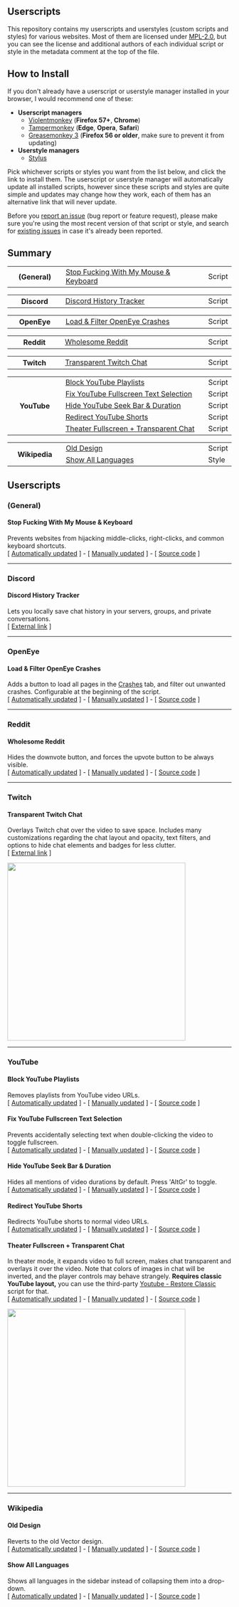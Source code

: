 ## Userscripts
This repository contains my userscripts and userstyles (custom scripts and styles) for various websites. Most of them are licensed under [MPL-2.0](LICENSE.txt), but you can see the license and additional authors of each individual script or style in the metadata comment at the top of the file.

## How to Install
If you don't already have a userscript or userstyle manager installed in your browser, I would recommend one of these:

* **Userscript managers**
  * [Violentmonkey](https://violentmonkey.github.io/get-it/) (**Firefox 57+**, **Chrome**)
  * [Tampermonkey](https://tampermonkey.net/) (**Edge**, **Opera**, **Safari**)
  * [Greasemonkey 3](https://addons.mozilla.org/en-US/firefox/addon/greasemonkey/versions/?page=1#version-3.17) (**Firefox 56 or older**, make sure to prevent it from updating)
* **Userstyle managers**
  * [Stylus](https://github.com/openstyles/stylus)

Pick whichever scripts or styles you want from the list below, and click the link to install them. The userscript or userstyle manager will automatically update all installed scripts, however since these scripts and styles are quite simple and updates may change how they work, each of them has an alternative link that will never update.

Before you [report an issue](https://github.com/chylex/Userscripts/issues/new) (bug report or feature request), please make sure you're using the most recent version of that script or style, and search for [existing issues](https://github.com/chylex/Userscripts/issues) in case it's already been reported.

## Summary

<table>
    <tbody>
        <tr>
            <th width="110px" rowspan="1">(General)</th>
            <td width="325px"><a href="#stop-fucking-with-my-mouse--keyboard">Stop Fucking With My Mouse & Keyboard</a></td>
            <td>Script</td>
        </tr>
    </tbody>
</table>
<table>
    <tbody>
        <tr>
            <th width="110px" rowspan="1">Discord</th>
            <td width="325px"><a href="#discord-history-tracker">Discord History Tracker</a></td>
            <td>Script</td>
        </tr>
    </tbody>
</table>
<table>
    <tbody>
        <tr>
            <th width="110px" rowspan="1">OpenEye</th>
            <td width="325px"><a href="#load--filter-openeye-crashes">Load & Filter OpenEye Crashes</a></td>
            <td>Script</td>
        </tr>
    </tbody>
</table>
<table>
    <tbody>
        <tr>
            <th width="110px" rowspan="1">Reddit</th>
            <td width="325px"><a href="#wholesome-reddit">Wholesome Reddit</a></td>
            <td>Script</td>
        </tr>
    </tbody>
</table>
<table>
    <tbody>
        <tr>
            <th width="110px" rowspan="1">Twitch</th>
            <td width="325px"><a href="#transparent-twitch-chat">Transparent Twitch Chat</a></td>
            <td>Script</td>
        </tr>
    </tbody>
</table>
<table>
    <tbody>
        <tr>
            <th width="110px" rowspan="5">YouTube</th>
            <td width="325px"><a href="#block-youtube-playlists">Block YouTube Playlists</a></td>
            <td>Script</td>
        </tr>
        <tr>
            <td><a href="#fix-youtube-fullscreen-text-selection">Fix YouTube Fullscreen Text Selection</a></td>
            <td>Script</td>
        </tr>
        <tr>
            <td><a href="#hide-youtube-seek-bar--duration">Hide YouTube Seek Bar & Duration</a></td>
            <td>Script</td>
        </tr>
        <tr>
            <td><a href="#redirect-youtube-shorts">Redirect YouTube Shorts</a></td>
            <td>Script</td>
        </tr>
        <tr>
            <td><a href="#theater-fullscreen--transparent-chat">Theater Fullscreen + Transparent Chat</a></td>
            <td>Script</td>
        </tr>
    </tbody>
</table>
<table>
    <tbody>
        <tr>
            <th width="110px" rowspan="2">Wikipedia</th>
            <td width="325px"><a href="#old-design">Old Design</a></td>
            <td>Script</td>
        </tr>
        <tr>
            <td width="325px"><a href="#show-all-languages">Show All Languages</a></td>
            <td>Style</td>
        </tr>
    </tbody>
</table>

## Userscripts

### (General)

#### Stop Fucking With My Mouse & Keyboard
Prevents websites from hijacking middle-clicks, right-clicks, and common keyboard shortcuts.  
\[ [Automatically updated](https://github.com/chylex/Userscripts/raw/master/(General)/StopFuckingWithMyMouseAndKeyboard.user.js) \]
\-
\[ [Manually updated](https://github.com/chylex/Userscripts/raw/ff40cc2db10ae93648348a86f1e49a1d0f9eb3cc/(General)/StopFuckingWithMyMouseAndKeyboard.user.js) \]
\-
\[ [Source code](https://github.com/chylex/Userscripts/blob/master/(General)/StopFuckingWithMyMouseAndKeyboard.user.js) \]

---
### Discord

#### Discord History Tracker
Lets you locally save chat history in your servers, groups, and private conversations.  
\[ [External link](https://dht.chylex.com) \]

---
### OpenEye

#### Load & Filter OpenEye Crashes
Adds a button to load all pages in the [Crashes](https://openeye.openmods.info/crashes?page=1) tab, and filter out unwanted crashes. Configurable at the beginning of the script.  
\[ [Automatically updated](https://github.com/chylex/Userscripts/raw/master/OpenEye/LoadAllPages.user.js) \]
\-
\[ [Manually updated](https://github.com/chylex/Userscripts/raw/77f4f1a9a007a907bea94599f4ccabddff40b159/OpenEye/LoadAllPages.user.js) \]
\-
\[ [Source code](https://github.com/chylex/Userscripts/blob/master/OpenEye/LoadAllPages.user.js) \]

---
### Reddit

#### Wholesome Reddit
Hides the downvote button, and forces the upvote button to be always visible.  
\[ [Automatically updated](https://github.com/chylex/Userscripts/raw/master/Reddit/WholesomeReddit.user.js) \]
\-
\[ [Manually updated](https://github.com/chylex/Userscripts/raw/8ce80b4fc8cfc612bb6301484fd933f9e6dafcce/Reddit/WholesomeReddit.user.js) \]
\-
\[ [Source code](https://github.com/chylex/Userscripts/blob/master/Reddit/WholesomeReddit.user.js) \]

---
### Twitch

#### Transparent Twitch Chat
Overlays Twitch chat over the video to save space. Includes many customizations regarding the chat layout and opacity, text filters, and options to hide chat elements and badges for less clutter.  
\[ [External link](https://github.com/chylex/Transparent-Twitch-Chat) \]

<img src="https://repo.chylex.com/transparent-twitch-chat.png?" width="400">

---
### YouTube

#### Block YouTube Playlists
Removes playlists from YouTube video URLs.  
\[ [Automatically updated](https://github.com/chylex/Userscripts/raw/master/YouTube/BlockPlaylists.user.js) \]
\-
\[ [Manually updated](https://github.com/chylex/Userscripts/raw/98097ef8c14ab84ff0dc7463bbe55a363890bb6d/YouTube/BlockPlaylists.user.js) \]
\-
\[ [Source code](https://github.com/chylex/Userscripts/blob/master/YouTube/BlockPlaylists.user.js) \]

#### Fix YouTube Fullscreen Text Selection
Prevents accidentally selecting text when double-clicking the video to toggle fullscreen.  
\[ [Automatically updated](https://github.com/chylex/Userscripts/raw/master/YouTube/FixFullscreenTextSelection.user.js) \]
\-
\[ [Manually updated](https://github.com/chylex/Userscripts/raw/34937d0a1d6b53f0ef10aa8e2ff5787f905e4090/YouTube/FixFullscreenTextSelection.user.js) \]
\-
\[ [Source code](https://github.com/chylex/Userscripts/blob/master/YouTube/FixFullscreenTextSelection.user.js) \]

#### Hide YouTube Seek Bar & Duration
Hides all mentions of video durations by default. Press 'AltGr' to toggle.  
\[ [Automatically updated](https://github.com/chylex/Userscripts/raw/master/YouTube/HideSeekBarAndDuration.user.js) \]
\-
\[ [Manually updated](https://github.com/chylex/Userscripts/raw/f963a6c53e0fd46ef7156f9c7439053e6302b2b6/YouTube/HideSeekBarAndDuration.user.js) \]
\-
\[ [Source code](https://github.com/chylex/Userscripts/blob/master/YouTube/HideSeekBarAndDuration.user.js) \]

#### Redirect YouTube Shorts
Redirects YouTube shorts to normal video URLs.  
\[ [Automatically updated](https://github.com/chylex/Userscripts/raw/master/YouTube/RedirectShorts.user.js) \]
\-
\[ [Manually updated](https://github.com/chylex/Userscripts/raw/035aed7554c89fee66a6278f4fcf73292821b7f5/YouTube/RedirectShorts.user.js) \]
\-
\[ [Source code](https://github.com/chylex/Userscripts/blob/master/YouTube/RedirectShorts.user.js) \]

#### Theater Fullscreen + Transparent Chat
In theater mode, it expands video to full screen, makes chat transparent and overlays it over the video. Note that colors of images in chat will be inverted, and the player controls may behave strangely. **Requires classic YouTube layout,** you can use the third-party [Youtube - Restore Classic](https://greasyfork.org/en/scripts/34818-youtube-restore-classic) script for that.  
\[ [Automatically updated](https://github.com/chylex/Userscripts/raw/master/YouTube/TheaterFullscreenTransparentChat.user.js) \]
\-
\[ [Manually updated](https://github.com/chylex/Userscripts/raw/f8fcfdf456580f65750f6cf1fd58bcd69a553949/YouTube/TheaterFullscreenTransparentChat.user.js) \]
\-
\[ [Source code](https://github.com/chylex/Userscripts/blob/master/YouTube/TheaterFullscreenTransparentChat.user.js) \]

<img src="https://repo.chylex.com/transparent-youtube-chat.png?" width="400">

---
### Wikipedia

#### Old Design
Reverts to the old Vector design.  
\[ [Automatically updated](https://github.com/chylex/Userscripts/raw/master/Wikipedia/OldDesign.user.js) \]
\-
\[ [Manually updated](https://github.com/chylex/Userscripts/raw/bd10edeb73ded1b0af0c4c715ef4399e9db248e8/Wikipedia/OldDesign.user.js) \]
\-
\[ [Source code](https://github.com/chylex/Userscripts/blob/master/Wikipedia/OldDesign.user.js) \]

#### Show All Languages
Shows all languages in the sidebar instead of collapsing them into a drop-down.  
\[ [Automatically updated](https://github.com/chylex/Userscripts/raw/master/Wikipedia/ShowAllLanguages.user.css) \]
\-
\[ [Manually updated](https://github.com/chylex/Userscripts/raw/8e20444d16c3214f8bf9d0f72c5df9ccd9d29e6a/Wikipedia/ShowAllLanguages.user.css) \]
\-
\[ [Source code](https://github.com/chylex/Userscripts/blob/master/Wikipedia/ShowAllLanguages.user.css) \]
